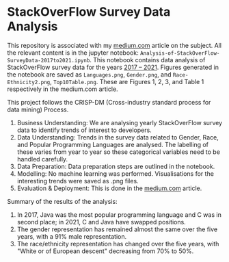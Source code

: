# StackOverFlow Survey Data Analysis

This repository is associated with my [medium.com](https://medium.com/@renju.s.mathew/938aa4ac46b3) article on the subject. 
All the relevant content is in the jupyter notebook: `Analysis-of-StackOverFlow-SurveyData-2017to2021.ipynb`. This notebook contains data analysis of StackOverFlow survey data for the years [2017 – 2021](https://insights.stackoverflow.com/survey). Figures generated in the notebook are saved as `Languages.png`, `Gender.png`, and `Race-Ethnicity2.png`, `Top10Table.png`. These are Figures 1, 2, 3, and Table 1 respectively in the medium.com article.

This project follows the CRISP-DM (Cross-industry standard process for data mining) Process. 

1. Business Understanding: We are analysing yearly StackOverFlow survey data to identify trends of interest to developers.
2. Data Understanding: Trends in the survey data related to Gender, Race, and Popular Programming Languages are analysed. The labelling of these varies from year to year so these categorical variables need to be handled carefully.
3. Data Preparation: Data preparation steps are outlined in the notebook.
4. Modelling: No machine learning was performed. Visualisations for the interesting trends were saved as .png files.
5. Evaluation & Deployment: This is done in the [medium.com](https://medium.com/@renju.s.mathew/938aa4ac46b3) article.

Summary of the results of the analysis:
1. In 2017, Java was the most popular programming language and C was in second place; in 2021, C and Java have swapped positions.
2. The gender representation has remained almost the same over the five years, with a 91% male representation.
3. The race/ethnicity representation has changed over the five years, with "White or of European descent" decreasing from 70% to 50%.




